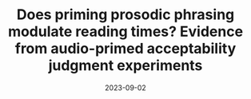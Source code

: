 ---
title: "Does priming prosodic phrasing modulate reading times? Evidence from audio-primed acceptability judgment experiments"
collection: talks
type: "poster"
permalink: /talks/2023-09-02-bevivino-amlap-2023
date: 2023-09-02
location: "Donostia-San Sebastián, Basque Country, Spain"

citation: '<strong>Bevivino, D.</strong>, Turco, G., &amp; Hemforth, B. (2023, Sept. 2). Does priming prosodic phrasing modulate reading times? Evidence from audio-primed acceptability judgment experiments. <em>Architectures and Mechanisms for Language Processing (AMLaP 29)</em>. Donostia-San Sebastían, Basque Country, Spain. [<a href=&quot;https://drive.google.com/file/d/1LwfH2QShIuDlz4T5dRptvIFGUrqLDO_h/view?usp=sharing&quot;>Poster</a>]'
category: posters
---